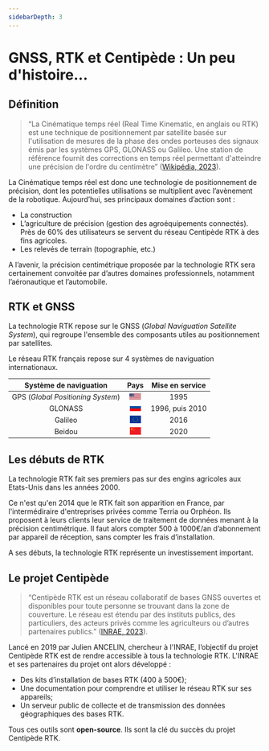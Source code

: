 ```yaml
---
sidebarDepth: 3
---
```

# GNSS, RTK  et Centipède : Un peu d'histoire...
## Définition
> “La Cinématique temps réel (Real Time Kinematic, en anglais ou RTK) est une technique de positionnement par satellite basée sur l'utilisation de mesures de la phase des ondes porteuses des signaux émis par les systèmes GPS, GLONASS ou Galileo. Une station de référence fournit des corrections en temps réel permettant d'atteindre une précision de l'ordre du centimètre” ([Wikipédia, 2023](https://fr.wikipedia.org/wiki/Cin%C3%A9matique_temps_r%C3%A9el)).

La Cinématique temps réel est donc une technologie de positionnement de précision, dont les potentielles utilisations se multiplient avec l’avènement de la robotique. Aujourd’hui, ses principaux domaines d’action sont :
- La construction
- L’agriculture de précision (gestion des agroéquipements connectés). Près de 60% des utilisateurs se servent du réseau Centipède RTK  à des fins agricoles.
- Les relevés de terrain (topographie, etc.)

A l’avenir, la précision centimétrique proposée par la technologie RTK sera certainement convoitée par d’autres domaines professionnels, notamment l’aéronautique et l’automobile.

## RTK et GNSS
La technologie RTK repose sur le GNSS (*Global Naviguation Satellite System*), qui regroupe l'ensemble des composants utiles au positionnement par satellites. 

Le réseau RTK français repose sur 4 systèmes de naviguation internationaux.

<center>

| Système de naviguation | Pays | Mise en service | 
| :---------------: |:---------------:|:---------------:|
| GPS (*Global Positioning System*) | <img src="../assets/USA.png" height="12" alt="USA"> | 1995 |
| GLONASS | <img src="../assets/Russie.jpg" height="15" alt="Russie"> | 1996, puis 2010 |
| Galileo |<img src="../assets/UE.png" height="15" alt="Europe"> | 2016 |
| Beidou | <img src="../assets/Chine.png" height="15" alt="Chine"> | 2020 |

</center>


## Les débuts de RTK 
La technologie RTK fait ses premiers pas sur des engins agricoles aux Etats-Unis dans les années 2000.

Ce n'est qu'en 2014 que le RTK fait son apparition en France, par l'intermédiraire d'entreprises privées comme Terria ou Orphéon.
Ils proposent à leurs clients leur service de traitement de données menant à la précision centimétrique. Il faut alors compter 500 à 1000€/an d’abonnement par appareil de réception, sans compter les frais d’installation. 

A ses débuts, la technologie RTK représente un investissement important.

## Le projet Centipède
> “Centipède RTK est un réseau collaboratif de bases GNSS ouvertes et disponibles pour toute personne se trouvant dans la zone de couverture. Le réseau est étendu par des instituts publics, des particuliers, des acteurs privés comme les agriculteurs ou d’autres partenaires publics.” ([INRAE, 2023](https://docs.centipede.fr/)).

Lancé en 2019 par Julien ANCELIN, chercheur à l'INRAE, l’objectif du projet Centipède RTK est de rendre accessible à tous la technologie RTK. L'INRAE et ses partenaires du projet ont alors développé :
- Des kits d’installation de bases RTK (400 à 500€);
- Une documentation pour comprendre et utiliser le réseau RTK sur ses appareils;
- Un serveur public de collecte et de transmission des données géographiques des bases RTK.

Tous ces outils sont **open-source**. Ils sont la clé du succès du projet Centipède RTK. 

